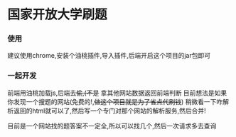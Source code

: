 # 国家开放大学刷题

### 使用 
建议使用chrome,安装个油桃插件,导入插件,后端开启这个项目的jar包即可


### 一起开发
前端用油桃加载js,后端去~~偷,(不是~~ 拿其他网站数据返回前端判断
目前想法是如果你发现一个搜题的网站(免费的!,~~做这个项目就是为了省点代刷钱~~)
稍微看一下咋解析返回的html就可以了,然后写一个专门对那个网站的解析服务,然后合并!

目前是一个网站找的题答案不一定全,所以可以找几个,然后一次请求多去查询
